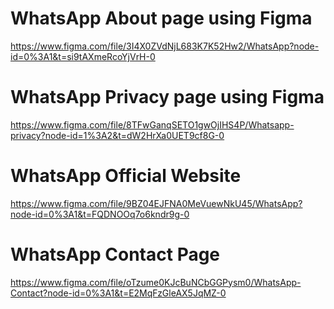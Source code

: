 # WhatsApp About page using Figma
https://www.figma.com/file/3I4X0ZVdNjL683K7K52Hw2/WhatsApp?node-id=0%3A1&t=si9tAXmeRcoYjVrH-0

# WhatsApp Privacy page using Figma
https://www.figma.com/file/8TFwGanqSETO1gwOjIHS4P/Whatsapp-privacy?node-id=1%3A2&t=dW2HrXa0UET9cf8G-0

# WhatsApp Official Website
https://www.figma.com/file/9BZ04EJFNA0MeVuewNkU45/WhatsApp?node-id=0%3A1&t=FQDNOOq7o6kndr9g-0

# WhatsApp Contact Page 
https://www.figma.com/file/oTzume0KJcBuNCbGGPysm0/WhatsApp-Contact?node-id=0%3A1&t=E2MqFzGleAX5JqMZ-0
